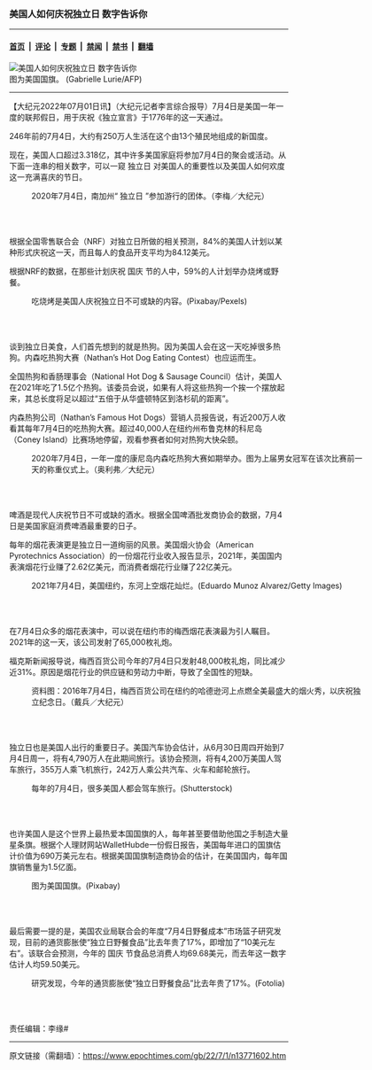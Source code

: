 ### 美国人如何庆祝独立日 数字告诉你

---

#### [首页](../../../..?n13771602) &nbsp;|&nbsp; [评论](../../../../../epoch-comment?n13771602) &nbsp;|&nbsp; [专题](../../../../../epoch-special?n13771602) &nbsp;|&nbsp; [禁闻](../../../../../epoch-news?n13771602) &nbsp;|&nbsp; [禁书](../../../../../books?n13771602) &nbsp;|&nbsp; [翻墙](https://github.com/gfw-breaker/nogfw/blob/master/README.md?n13771602)


<div><img alt="美国人如何庆祝独立日 数字告诉你" class="attachment-djy_600_400 size-djy_600_400 wp-post-image" src="https://i.epochtimes.com/assets/uploads/2018/07/f840d48b6169d3812da4c35947420b4f-600x400.jpg"/>
<div class="caption">
 图为美国国旗。 (Gabrielle Lurie/AFP)
</div></div><hr/><div class="post_content" id="artbody" itemprop="articleBody">
 <!-- article content begin -->
 <p>
  【大纪元2022年07月01日讯】（大纪元记者李言综合报导）7月4日是美国一年一度的联邦假日，用于庆祝《独立宣言》于1776年的这一天通过。
 </p>
 <p>
  246年前的7月4日，大约有250万人生活在这个由13个殖民地组成的新国度。
 </p>
 <p>
  现在，美国人口超过3.318亿，其中许多美国家庭将参加7月4日的聚会或活动。从下面一连串的相关数字，可以一窥
  <ok href="https://www.epochtimes.com/gb/tag/%E7%8B%AC%E7%AB%8B%E6%97%A5.html">
   独立日
  </ok>
  对美国人的重要性以及美国人如何欢度这一充满喜庆的节日。
 </p>
 <figure aria-describedby="caption-attachment-12235411" class="wp-caption aligncenter" id="attachment_12235411" style="width: 600px">
  <ok href="https://i.epochtimes.com/assets/uploads/2020/07/IMG_2990-1.jpg" target="_blank">
   <img alt="" class="wp-image-12235411" src="https://i.epochtimes.com/assets/uploads/2020/07/IMG_2990-1-533x400.jpg"/>
  </ok>
  <br/><figcaption class="wp-caption-text" id="caption-attachment-12235411">
   2020年7月4日，南加州“
   <ok href="https://www.epochtimes.com/gb/tag/%E7%8B%AC%E7%AB%8B%E6%97%A5.html">
    独立日
   </ok>
   ”参加游行的团体。（李梅／大纪元）
  </figcaption><br/>
 </figure><br/>
 <p>
  根据全国零售联合会（NRF）对独立日所做的相关预测，84%的美国人计划以某种形式庆祝这一天，而且每人的食品开支平均为84.12美元。
 </p>
 <p>
  根据NRF的数据，在那些计划庆祝
  <ok href="https://www.epochtimes.com/gb/tag/%E5%9B%BD%E5%BA%86.html">
   国庆
  </ok>
  节的人中，59%的人计划举办烧烤或野餐。
 </p>
 <figure aria-describedby="caption-attachment-13757836" class="wp-caption aligncenter" id="attachment_13757836" style="width: 600px">
  <ok href="https://i.epochtimes.com/assets/uploads/2022/06/id13757836-pexels-pixabay-53148-1200x800.jpg" target="_blank">
   <img alt="" class="wp-image-13757836" src="https://i.epochtimes.com/assets/uploads/2022/06/id13757836-pexels-pixabay-53148-1200x800-600x400.jpg"/>
  </ok>
  <br/><figcaption class="wp-caption-text" id="caption-attachment-13757836">
   吃烧烤是美国人庆祝独立日不可或缺的内容。(Pixabay/Pexels)
  </figcaption><br/>
 </figure><br/>
 <p>
  谈到独立日美食，人们首先想到的就是热狗。因为美国人会在这一天吃掉很多热狗。内森吃热狗大赛（Nathan’s Hot Dog Eating Contest）也应运而生。
 </p>
 <p>
  全国热狗和香肠理事会（National Hot Dog &amp; Sausage Council）估计，美国人在2021年吃了1.5亿个热狗。该委员会说，如果有人将这些热狗一个挨一个摆放起来，其总长度将足以超过“五倍于从华盛顿特区到洛杉矶的距离”。
 </p>
 <p>
  内森热狗公司（Nathan’s Famous Hot Dogs）营销人员报告说，有近200万人收看其每年7月4日的吃热狗大赛。超过40,000人在纽约州布鲁克林的科尼岛（Coney Island）比赛场地停留，观看参赛者如何对热狗大快朵颐。
 </p>
 <figure aria-describedby="caption-attachment-12231940" class="wp-caption aligncenter" id="attachment_12231940" style="width: 600px">
  <ok href="https://i.epochtimes.com/assets/uploads/2020/07/6da35b00d51c545bf8b72d305cb09909.png" target="_blank">
   <img alt="" class="wp-image-12231940" src="https://i.epochtimes.com/assets/uploads/2020/07/6da35b00d51c545bf8b72d305cb09909-711x400.png"/>
  </ok>
  <br/><figcaption class="wp-caption-text" id="caption-attachment-12231940">
   2020年7月4日，一年一度的康尼岛内森吃热狗大赛如期举办。图为上届男女冠军在该次比赛前一天的称重仪式上。（奥利弗／大纪元）
  </figcaption><br/>
 </figure><br/>
 <p>
  啤酒是现代人庆祝节日不可或缺的酒水。根据全国啤酒批发商协会的数据，7月4日是美国家庭消费啤酒最重要的日子。
 </p>
 <p>
  每年的烟花表演更是独立日一道绚丽的风景。美国烟火协会（American Pyrotechnics Association）的一份烟花行业收入报告显示，2021年，美国国内表演烟花行业赚了2.62亿美元，而消费者烟花行业赚了22亿美元。
 </p>
 <figure aria-describedby="caption-attachment-13068650" class="wp-caption aligncenter" id="attachment_13068650" style="width: 600px">
  <ok href="https://i.epochtimes.com/assets/uploads/2021/07/id13068650-2107050449511528.jpg" target="_blank">
   <img alt="" class="wp-image-13068650" src="https://i.epochtimes.com/assets/uploads/2021/07/id13068650-2107050449511528-600x400.jpg"/>
  </ok>
  <br/><figcaption class="wp-caption-text" id="caption-attachment-13068650">
   2021年7月4日，美国纽约，东河上空烟花灿烂。(Eduardo Munoz Alvarez/Getty Images)
  </figcaption><br/>
 </figure><br/>
 <p>
  在7月4日众多的烟花表演中，可以说在纽约市的梅西烟花表演最为引人瞩目。2021年的这一天，该公司发射了65,000枚礼炮。
 </p>
 <p>
  福克斯新闻报导说，梅西百货公司今年的7月4日只发射48,000枚礼炮，同比减少近31%。原因是烟花行业的供应链和劳动力中断，导致了全国性的短缺。
 </p>
 <figure aria-describedby="caption-attachment-6972450" class="wp-caption aligncenter" id="attachment_6972450" style="width: 600px">
  <ok href="https://i.epochtimes.com/assets/uploads/2010/07/1007051415361973.jpg" target="_blank">
   <img alt="" class="wp-image-6972450" src="https://i.epochtimes.com/assets/uploads/2010/07/1007051415361973-601x400.jpg"/>
  </ok>
  <br/><figcaption class="wp-caption-text" id="caption-attachment-6972450">
   资料图：2016年7月4日，梅西百货公司在纽约的哈德逊河上点燃全美最盛大的烟火秀，以庆祝独立纪念日。（戴兵／大纪元）
  </figcaption><br/>
 </figure><br/>
 <p>
  独立日也是美国人出行的重要日子。美国汽车协会估计，从6月30日周四开始到7月4日周一，将有4,790万人在此期间旅行。该协会预测，将有4,200万美国人驾车旅行，355万人乘飞机旅行，242万人乘公共汽车、火车和邮轮旅行。
 </p>
 <figure aria-describedby="caption-attachment-12150804" class="wp-caption aligncenter" id="attachment_12150804" style="width: 600px">
  <ok href="https://i.epochtimes.com/assets/uploads/2020/06/shutterstock_206634568.jpg" target="_blank">
   <img alt="" class="wp-image-12150804" src="https://i.epochtimes.com/assets/uploads/2020/06/shutterstock_206634568-600x400.jpg"/>
  </ok>
  <br/><figcaption class="wp-caption-text" id="caption-attachment-12150804">
   每年的7月4日，很多美国人都会驾车旅行。(Shutterstock)
  </figcaption><br/>
 </figure><br/>
 <p>
  也许美国人是这个世界上最热爱本国国旗的人，每年甚至要借助他国之手制造大量星条旗。根据个人理财网站WalletHubde一份假日报告，美国每年进口的国旗估计价值为690万美元左右。根据美国国旗制造商协会的估计，在美国国内，每年国旗销售量为1.5亿面。
 </p>
 <figure aria-describedby="caption-attachment-13315337" class="wp-caption aligncenter" id="attachment_13315337" style="width: 600px">
  <ok href="https://i.epochtimes.com/assets/uploads/2021/10/id13315337-522941.jpg" target="_blank">
   <img alt="" class="wp-image-13315337" src="https://i.epochtimes.com/assets/uploads/2021/10/id13315337-522941-602x400.jpg"/>
  </ok>
  <br/><figcaption class="wp-caption-text" id="caption-attachment-13315337">
   图为美国国旗。(Pixabay)
  </figcaption><br/>
 </figure><br/>
 <p>
  最后需要一提的是，美国农业局联合会的年度“7月4日野餐成本”市场篮子研究发现，目前的通货膨胀使“独立日野餐食品”比去年贵了17%，即增加了“10美元左右”。该联合会预测，今年的
  <ok href="https://www.epochtimes.com/gb/tag/%E5%9B%BD%E5%BA%86.html">
   国庆
  </ok>
  节食品总消费人均69.68美元，而去年这一数字估计人均59.50美元。
 </p>
 <figure aria-describedby="caption-attachment-5751246" class="wp-caption aligncenter" id="attachment_5751246" style="width: 600px">
  <ok href="https://i.epochtimes.com/assets/uploads/2014/07/1407211909152551.jpg" target="_blank">
   <img alt="" class="wp-image-5751246" src="https://i.epochtimes.com/assets/uploads/2014/07/1407211909152551-600x400.jpg"/>
  </ok>
  <br/><figcaption class="wp-caption-text" id="caption-attachment-5751246">
   研究发现，今年的通货膨胀使“独立日野餐食品”比去年贵了17%。(Fotolia)
  </figcaption><br/>
 </figure><br/>
 <p>
  责任编辑：李缘#
 </p>
 <!-- article content end -->
 <div id="below_article_ad">
 </div>
</div>


---

原文链接（需翻墙）：https://www.epochtimes.com/gb/22/7/1/n13771602.htm